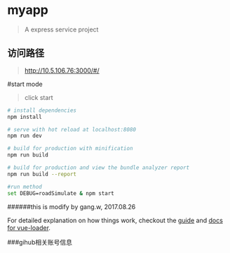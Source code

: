 # myapp

> A express service project

## 访问路径
> http://10.5.106.76:3000/#/

#start mode
> click start

``` bash
# install dependencies
npm install

# serve with hot reload at localhost:8080
npm run dev

# build for production with minification
npm run build

# build for production and view the bundle analyzer report
npm run build --report

#run method
set DEBUG=roadSimulate & npm start

```
######this is modify by gang.w, 2017.08.26

For detailed explanation on how things work, checkout the [guide](http://vuejs-templates.github.io/webpack/) and [docs for vue-loader](http://vuejs.github.io/vue-loader).

###gihub相关账号信息

